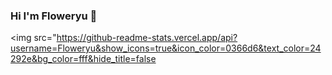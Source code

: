 ### Hi I'm Floweryu  👋
<img src="https://github-readme-stats.vercel.app/api?username=Floweryu&show_icons=true&icon_color=0366d6&text_color=24292e&bg_color=fff&hide_title=false

          
<!--
**Floweryu/Floweryu** is a ✨ _special_ ✨ repository because its `README.md` (this file) appears on your GitHub profile.

Here are some ideas to get you started:

- 🔭 I’m currently working on ...
- 🌱 I’m currently learning ...
- 👯 I’m looking to collaborate on ...
- 🤔 I’m looking for help with ...
- 💬 Ask me about ...
- 📫 How to reach me: ...
- 😄 Pronouns: ...
- ⚡ Fun fact: ...
-->
